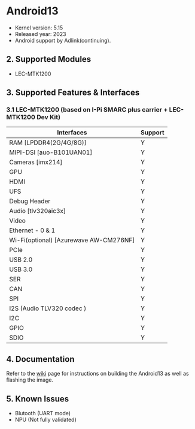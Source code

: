# Android13

- Kernel version: 5.15
- Released year: 2023
- Android support by Adlink(continuing).
  

## 2. Supported Modules

- LEC-MTK1200


## 3. Supported Features & Interfaces

### 3.1 LEC-MTK1200 (based on I-Pi SMARC plus carrier + LEC-MTK1200 Dev Kit)

| Interfaces                                 | Support |
| ------------------------------------------ | ------- |
| RAM [LPDDR4(2G/4G/8G)]                     | Y       |
| MIPI-DSI [auo-B101UAN01]                   | Y       |
| Cameras [imx214]                           | Y       |
| GPU                                        | Y       |
| HDMI                                       | Y       |
| UFS                                        | Y       |
| Debug Header                               | Y       |
| Audio [tlv320aic3x]                        | Y       |
| Video                                      | Y       |
| Ethernet - 0 & 1                           | Y       |
| Wi-Fi(optional) [Azurewave AW-CM276NF]     | Y       |
| PCIe                                       | Y       |
| USB 2.0                                    | Y       |
| USB 3.0                                    | Y       |
| SER                                        | Y       |
| CAN                                        | Y       |
| SPI                                        | Y       |
| I2S (Audio TLV320 codec )                  | Y       |
| I2C                                        | Y       |
| GPIO                                       | Y       |
| SDIO                                       | Y       |



## 4. Documentation

Refer to the [wiki](https://github.com/AdlinkCCoE/mtk_1200_android/wiki) page for instructions on building the Android13 as well as flashing the image.

## 5. Known Issues

- Blutooth (UART mode)
- NPU (Not fully validated)

